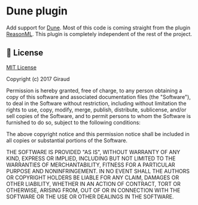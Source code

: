 # Dune plugin

Add support for [Dune](https://dune.build/). Most of this code is coming straight from the plugin [ReasonML](https://github.com/giraud/reasonml-idea-plugin). This plugin is completely independent of the rest of the project.

## 📄 License

[MIT License](https://github.com/giraud/reasonml-idea-plugin/blob/master/LICENSE)

Copyright (c) 2017 Giraud

Permission is hereby granted, free of charge, to any person obtaining a copy
of this software and associated documentation files (the "Software"), to deal
in the Software without restriction, including without limitation the rights
to use, copy, modify, merge, publish, distribute, sublicense, and/or sell
copies of the Software, and to permit persons to whom the Software is
furnished to do so, subject to the following conditions:

The above copyright notice and this permission notice shall be included in all
copies or substantial portions of the Software.

THE SOFTWARE IS PROVIDED "AS IS", WITHOUT WARRANTY OF ANY KIND, EXPRESS OR
IMPLIED, INCLUDING BUT NOT LIMITED TO THE WARRANTIES OF MERCHANTABILITY,
FITNESS FOR A PARTICULAR PURPOSE AND NONINFRINGEMENT. IN NO EVENT SHALL THE
AUTHORS OR COPYRIGHT HOLDERS BE LIABLE FOR ANY CLAIM, DAMAGES OR OTHER
LIABILITY, WHETHER IN AN ACTION OF CONTRACT, TORT OR OTHERWISE, ARISING FROM,
OUT OF OR IN CONNECTION WITH THE SOFTWARE OR THE USE OR OTHER DEALINGS IN THE
SOFTWARE.